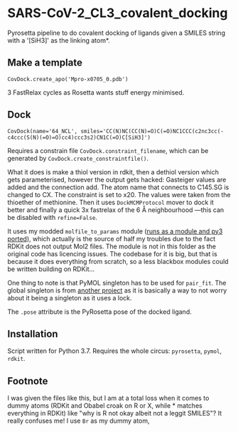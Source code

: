 # SARS-CoV-2_CL3_covalent_docking

Pyrosetta pipeline to do covalent docking of ligands given a SMILES string with a '[SiH3]' as the linking atom*.

	
## Make a template

	CovDock.create_apo('Mpro-x0705_0.pdb')

3 FastRelax cycles as Rosetta wants stuff energy minimised.

## Dock

	CovDock(name='64_NCL', smiles='CC(N)NC(CC(N)=O)C(=O)NC1CCC(c2nc3cc(-c4ccc(S(N)(=O)=O)cc4)ccc3s2)CN1C(=O)C[SiH3]')

Requires a constrain file `CovDock.constraint_filename`, which can be generated by `CovDock.create_constraintfile()`.

What it does is make a thiol version in rdkit, then a dethiol version which gets parameterised, however the output gets hacked: Gasteiger values are added and the connection add.
The atom name that connects to C145.SG is changed to CX.
The constraint is set to x20. The values were taken from the thioether of methionine.
Then it uses `DockMCMProtocol` mover to dock it better and finally a quick 3x fastrelax of the 6 Å neighbourhood —this can be disabled with `refine=False`.

It uses my modded `molfile_to_params` module ([runs as a module and py3 ported](https://github.com/matteoferla/mol_to_params.py)), which actually is the source of half my troubles due to the fact RDKit does not output Mol2 files.
The module is not in this folder as the original code has licencing issues.
The codebase for it is big, but that is because it does everything from scratch, so a less blackbox modules could be written building on RDKit...

One thing to note is that PyMOL singleton has to be used for `pair_fit`. The global singleton is from [another project](https://raw.githubusercontent.com/matteoferla/MichelaNGLo-transpiler/master/michelanglo_transpiler/locking_singleton_pymol.py) as it is basically a way to not worry about it being a singleton as it uses a lock.	

The `.pose` attribute is the PyRosetta pose of the docked ligand.

## Installation

Script written for Python 3.7. Requires the whole circus: `pyrosetta`, `pymol`, `rdkit`.

## Footnote

I was given the files like this, but I am at a total loss when it comes to dummy atoms (RDKit and Obabel croak on R or X, while * matches everything in RDKit) like "why is R not okay albeit not a leggit SMILES"? It really confuses me!
I use `Br` as my dummy atom, 
